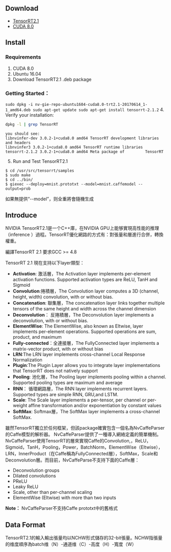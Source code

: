 
## Download
- [TensorRT2.1](https://developer.nvidia.com/nvidia-tensorrt-download) 
- [CUDA 8.0](https://developer.nvidia.com/cuda-downloads)


## Install
### Requirements
 1. CUDA 8.0 
 2. Ubuntu 16.04
 3. Download TensorRT2.1 .deb package
 
 ### Getting Started：
 ``
    sudo dpkg -i nv-gie-repo-ubuntu1604-cuda8.0-trt2.1-20170614_1-1_amd64.deb
    sudo apt-get update
    sudo apt-get install tensorrt-2.1.2
``
 4. Verify your installation:
  ```bash
  dpkg -l | grep TensorRT
  ```
    you should see:
    libnvinfer-dev 3.0.2-1+cuda8.0 amd64 TensorRT development libraries and headers
    libnvinfer3 3.0.2-1+cuda8.0 amd64 TensorRT runtime libraries   tensorrt-2.1.2 3.0.2-1+cuda8.0 amd64 Meta package of         TensorRT


 5. Run and Test TensorRT2.1
```
$ cd /usr/src/tensorrt/samples
$ sudo make
$ cd ../bin/
$ giexec --deploy=mnist.prototxt --model=mnist.caffemodel --output=prob
```
如果無提供“--model”，则全重將會隨機生成


## Introduce
NVIDIA TensorRT2.1是一个C++庫，在NVIDIA GPU上能够實現高性能的推理（inference ）過程。TensorRT優化網路的方式有：對張量和層進行合併，轉換權重。

編譯TensorRT 2.1 要求GCC >= 4.8

TensorRT 2.1 現在支持以下layer類型：

 - **Activation**: 激活層，The Activation layer implements per-element activation functions. Supported activation types are ReLU, TanH and Sigmoid
 - **Convolution**:捲積層，The Convolution layer computes a 3D (channel, height, width) convolution, with or without bias.
 - **Concatenation**: 聯集層，The concatenation layer links together multiple tensors of the same height and width across the channel dimension
 - **Deconvolution**： 反捲積層，The Deconvolution layer implements a deconvolution, with or without bias.     
 - **ElementWise**: The ElementWise, also known as Eltwise, layer implements per-element operations. Supported operations are sum, product, and maximum
 - **Fully-connected**：全連接層，The FullyConnected layer implements a matrix-vector product, with or without bias
 - **LRN**:The LRN layer implements cross-channel Local Response Normalization
 - **Plugin**:The Plugin Layer allows you to integrate layer implementations that TensorRT does not natively support
 - **Pooling**: 池化層，The Pooling layer implements pooling within a channel. Supported pooling types are maximum and average
 - **RNN**： 循環網路層，The RNN layer implements recurrent layers. Supported types are simple RNN, GRU,and LSTM.
 - **Scale**: The Scale layer implements a per-tensor, per channel or per-weight affine transformation and/or exponentiation by constant values
 - **SoftMax**: Softmax層，The SoftMax layer implements a cross-channel SoftMax.


雖然TensorRT獨立於任何框架，但該package確實包含一個名為NvCaffeParser的Caffe模型的解析器。 NvCaffeParser提供了一種導入網絡定義的簡單機制。 NvCaffeParser使用TensorRT的層來實現Caffe的Convolution,，ReLU，Sigmoid，TanH，Pooling，Power，BatchNorm，ElementWise（Eltwise），LRN，InnerProduct（在Caffe稱為FullyConnected層），SoftMax，Scale和Deconvolution層。而目前，NvCaffeParse不支持下面的Caffe層：

- Deconvolution groups
- Dilated convolutions
- PReLU
- Leaky ReLU
- Scale, other than per-channel scaling
- ElementWise (Eltwise) with more than two inputs

**Note：** NvCaffeParser不支持Caffe prototxt中的舊格式 


## Data Format
TensorRT2.1的輸入輸出張量均以NCHW形式儲存的32-bit張量。NCHW指張量的维度順序為batch维（N）-通道维（C）-高度（H）-寬度（W）




